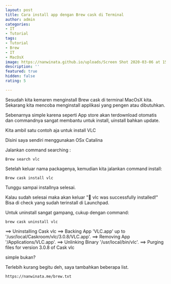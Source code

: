 ```yaml
---
layout: post
title: Cara install app dengan Brew cask di Terminal
author: admin
categories:
- IT
- Tutorial
tags:
- Tutorial
- Brew
- IT
- MacOsX
image: https://nanwinata.github.io/uploads/Screen Shot 2020-03-06 at 15.44.09.png
description: ''
featured: true
hidden: false
rating: 5

---
```

Sesudah kita kemaren menginstall  Brew cask di terminal MacOsX kita. Sekarang kita mencoba menginstall applikasi yang pengen atau dibutuhkan.

Sebenarnya simple karena seperti App store akan terdownload otomatis dan commandnya sangat membantu untuk install, uinstall bahkan update.

Kita ambil satu contoh aja untuk install VLC

Disini saya sendiri menggunakan OSx Catalina

Jalankan command searching :

    Brew search vlc

Setelah keluar nama packagenya, kemudian kita jalankan command install:

    Brew cask install vlc

Tunggu sampai installnya selesai.

Kalau sudah selesai maka akan keluar "🍺  vlc was successfully installed!"
Bisa di check yang sudah terinstall di Launchpad.

Untuk uninstall sangat gampang, cukup dengan command:

    brew cask uninstall vlc

==> Uninstalling Cask vlc
==> Backing App 'VLC.app' up to '/usr/local/Caskroom/vlc/3.0.8/VLC.app'.
==> Removing App '/Applications/VLC.app'.
==> Unlinking Binary '/usr/local/bin/vlc'.
==> Purging files for version 3.0.8 of Cask vlc

simple bukan?

Terlebih kurang begitu deh, saya tambahkan beberapa list.

    https://nanwinata.me/brew.txt